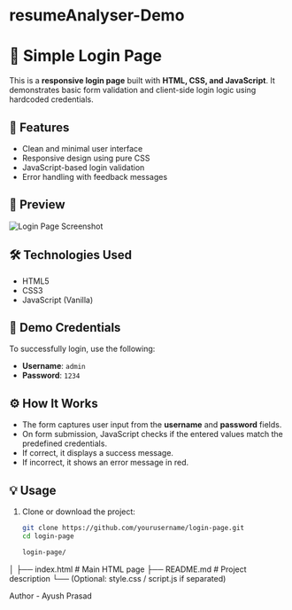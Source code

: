 # resumeAnalyser-Demo
# 🔐 Simple Login Page

This is a **responsive login page** built with **HTML, CSS, and JavaScript**. It demonstrates basic form validation and client-side login logic using hardcoded credentials.

## 🚀 Features

- Clean and minimal user interface
- Responsive design using pure CSS
- JavaScript-based login validation
- Error handling with feedback messages

## 📸 Preview

![Login Page Screenshot](screenshot.png) <!-- Optional: Add a screenshot of your UI -->

## 🛠️ Technologies Used

- HTML5
- CSS3
- JavaScript (Vanilla)

## 🧪 Demo Credentials

To successfully login, use the following:
- **Username**: `admin`
- **Password**: `1234`

## ⚙️ How It Works

- The form captures user input from the **username** and **password** fields.
- On form submission, JavaScript checks if the entered values match the predefined credentials.
- If correct, it displays a success message.
- If incorrect, it shows an error message in red.

## 💡 Usage

1. Clone or download the project:
   ```bash
   git clone https://github.com/yourusername/login-page.git
   cd login-page

   login-page/
│
├── index.html       # Main HTML page
├── README.md        # Project description
└── (Optional: style.css / script.js if separated)



   
Author - Ayush Prasad
